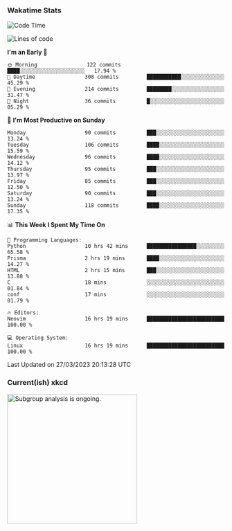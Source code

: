### Wakatime Stats
<!--START_SECTION:waka-->
![Code Time](http://img.shields.io/badge/Code%20Time-1%2C532%20hrs%205%20mins-blue)

![Lines of code](https://img.shields.io/badge/From%20Hello%20World%20I%27ve%20Written-487.9%20thousand%20lines%20of%20code-blue)

**I'm an Early 🐤** 

```text
🌞 Morning                122 commits         ████░░░░░░░░░░░░░░░░░░░░░   17.94 % 
🌆 Daytime                308 commits         ███████████░░░░░░░░░░░░░░   45.29 % 
🌃 Evening                214 commits         ████████░░░░░░░░░░░░░░░░░   31.47 % 
🌙 Night                  36 commits          █░░░░░░░░░░░░░░░░░░░░░░░░   05.29 % 
```
📅 **I'm Most Productive on Sunday** 

```text
Monday                   90 commits          ███░░░░░░░░░░░░░░░░░░░░░░   13.24 % 
Tuesday                  106 commits         ████░░░░░░░░░░░░░░░░░░░░░   15.59 % 
Wednesday                96 commits          ████░░░░░░░░░░░░░░░░░░░░░   14.12 % 
Thursday                 95 commits          ███░░░░░░░░░░░░░░░░░░░░░░   13.97 % 
Friday                   85 commits          ███░░░░░░░░░░░░░░░░░░░░░░   12.50 % 
Saturday                 90 commits          ███░░░░░░░░░░░░░░░░░░░░░░   13.24 % 
Sunday                   118 commits         ████░░░░░░░░░░░░░░░░░░░░░   17.35 % 
```


📊 **This Week I Spent My Time On** 

```text
💬 Programming Languages: 
Python                   10 hrs 42 mins      ████████████████░░░░░░░░░   65.58 % 
Prisma                   2 hrs 19 mins       ████░░░░░░░░░░░░░░░░░░░░░   14.27 % 
HTML                     2 hrs 15 mins       ███░░░░░░░░░░░░░░░░░░░░░░   13.88 % 
C                        18 mins             ░░░░░░░░░░░░░░░░░░░░░░░░░   01.84 % 
conf                     17 mins             ░░░░░░░░░░░░░░░░░░░░░░░░░   01.79 % 

🔥 Editors: 
Neovim                   16 hrs 19 mins      █████████████████████████   100.00 % 

💻 Operating System: 
Linux                    16 hrs 19 mins      █████████████████████████   100.00 % 
```


 Last Updated on 27/03/2023 20:13:28 UTC
<!--END_SECTION:waka-->

### Current(ish) xkcd
<a id="xkcd-a" title="Subgroup analysis is ongoing." href="https://www.xkcd.com" target="_blank">
        <img align="center" id="xkcd-img" src="https://imgs.xkcd.com/comics/effect_size.png" alt="Subgroup analysis is ongoing." height=300 />
</a>
